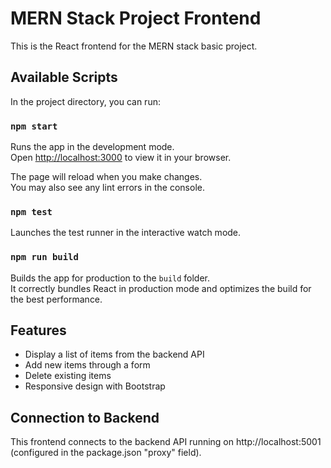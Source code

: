 # MERN Stack Project Frontend

This is the React frontend for the MERN stack basic project.

## Available Scripts

In the project directory, you can run:

### `npm start`

Runs the app in the development mode.\
Open [http://localhost:3000](http://localhost:3000) to view it in your browser.

The page will reload when you make changes.\
You may also see any lint errors in the console.

### `npm test`

Launches the test runner in the interactive watch mode.

### `npm run build`

Builds the app for production to the `build` folder.\
It correctly bundles React in production mode and optimizes the build for the best performance.

## Features

- Display a list of items from the backend API
- Add new items through a form
- Delete existing items
- Responsive design with Bootstrap

## Connection to Backend

This frontend connects to the backend API running on http://localhost:5001 (configured in the package.json "proxy" field).
